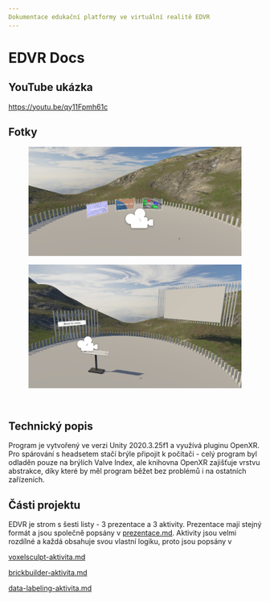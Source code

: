 ```yaml
---
Dokumentace edukační platformy ve virtuální realitě EDVR
---
```


# EDVR Docs

## YouTube ukázka

https://youtu.be/qy11Fpmh61c

## Fotky

<figure><img src=".gitbook/assets/image (5).png" alt=""><figcaption></figcaption></figure>

<figure><img src=".gitbook/assets/image (3).png" alt=""><figcaption></figcaption></figure>

<figure><img src=".gitbook/assets/image (4).png" alt=""><figcaption></figcaption></figure>

## Technický popis

Program je vytvořený ve verzi Unity 2020.3.25f1 a využívá pluginu OpenXR. Pro spárování s headsetem stačí brýle připojit k počítači - celý program byl odladěn pouze na brýlích Valve Index, ale knihovna OpenXR zajišťuje vrstvu abstrakce, díky které by měl program běžet bez problémů i na ostatních zařízeních.

## Části projektu

EDVR je strom s šesti listy - 3 prezentace a 3 aktivity. Prezentace mají stejný formát a jsou společně popsány v [prezentace.md](prezentace.md "mention"). Aktivity jsou velmi rozdílné a každá obsahuje svou vlastní logiku, proto jsou popsány v&#x20;

[voxelsculpt-aktivita.md](voxelsculpt-aktivita.md "mention")&#x20;

[brickbuilder-aktivita.md](brickbuilder-aktivita.md "mention")&#x20;

&#x20;[data-labeling-aktivita.md](data-labeling-aktivita.md "mention")
